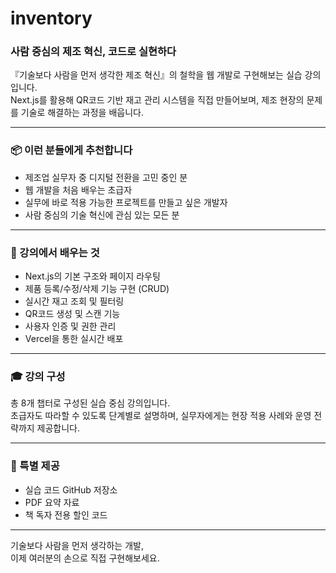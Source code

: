 # inventory
### 사람 중심의 제조 혁신, 코드로 실현하다

『기술보다 사람을 먼저 생각한 제조 혁신』의 철학을 웹 개발로 구현해보는 실습 강의입니다.  
Next.js를 활용해 QR코드 기반 재고 관리 시스템을 직접 만들어보며, 제조 현장의 문제를 기술로 해결하는 과정을 배웁니다.

---

### 📦 이런 분들에게 추천합니다
- 제조업 실무자 중 디지털 전환을 고민 중인 분
- 웹 개발을 처음 배우는 초급자
- 실무에 바로 적용 가능한 프로젝트를 만들고 싶은 개발자
- 사람 중심의 기술 혁신에 관심 있는 모든 분

---

### 🧭 강의에서 배우는 것
- Next.js의 기본 구조와 페이지 라우팅
- 제품 등록/수정/삭제 기능 구현 (CRUD)
- 실시간 재고 조회 및 필터링
- QR코드 생성 및 스캔 기능
- 사용자 인증 및 권한 관리
- Vercel을 통한 실시간 배포

---

### 🎓 강의 구성
총 8개 챕터로 구성된 실습 중심 강의입니다.  
초급자도 따라할 수 있도록 단계별로 설명하며, 실무자에게는 현장 적용 사례와 운영 전략까지 제공합니다.

---

### 🎁 특별 제공
- 실습 코드 GitHub 저장소
- PDF 요약 자료
- 책 독자 전용 할인 코드

---

기술보다 사람을 먼저 생각하는 개발,  
이제 여러분의 손으로 직접 구현해보세요.
